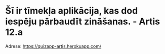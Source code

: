 # Šī ir tīmekļa aplikācija, kas dod iespēju pārbaudīt zināšanas. - Artis 12.a
Adrese: https://quizapp-artis.herokuapp.com/
